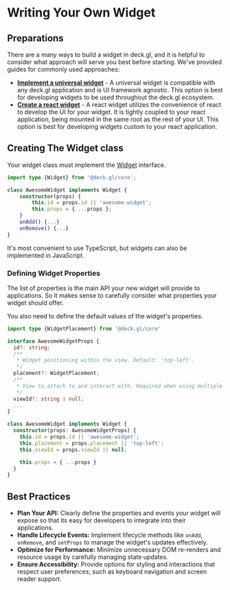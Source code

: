 # Writing Your Own Widget

## Preparations

There are a many ways to build a widget in deck.gl, and it is helpful to consider what approach will serve you best before starting. We've provided guides for commonly used approaches: 

* **[Implement a universal widget](./universal-widgets.md)** - A universal widget is compatible with any deck.gl application and is UI framework agnostic. This option is best for developing widgets to be used throughout the deck.gl ecosystem.
* **[Create a react widget](./react-widgets.md)** - A react widget utilizes the convenience of react to develop the UI for your widget. It is tightly coupled to your react application, being mounted in the same root as the rest of your UI. This option is best for developing widgets custom to your react application. 


## Creating The Widget class

Your widget class must implement the [Widget](../../api-reference/core/widget.md) interface.

```ts
import type {Widget} from '@deck.gl/core';

class AwesomeWidget implements Widget {
    constructor(props) {
        this.id = props.id || 'awesome-widget';
        this.props = { ...props };
    }
    onAdd() {...}
    onRemove() {...}
}
```

It's most convenient to use TypeScript, but widgets can also be implemented in JavaScript.

### Defining Widget Properties

The list of properties is the main API your new widget will provide to
applications. So it makes sense to carefully consider what properties
your widget should offer.

You also need to define the default values of the widget's properties.

```ts
import type {WidgetPlacement} from '@deck.gl/core'

interface AwesomeWidgetProps {
  id?: string;
  /**
   * Widget positioning within the view. Default: 'top-left'.
   */
  placement?: WidgetPlacement;
  /**
   * View to attach to and interact with. Required when using multiple views. Default: null
   */
  viewId?: string | null;
  ...
}

class AwesomeWidget implements Widget {
  constructor(props: AwesomeWidgetProps) {
    this.id = props.id || 'awesome-widget';
    this.placement = props.placement || 'top-left';
    this.viewId = props.viewId || null;

    this.props = { ...props }
  }
}
```

## Best Practices

- **Plan Your API:** Clearly define the properties and events your widget will expose so that its easy for developers to integrate into their applications.
- **Handle Lifecycle Events:** Implement lifecycle methods like `onAdd`, `onRemove`, and `setProps` to manage the widget's updates effectively.
- **Optimize for Performance:** Minimize unnecessary DOM re-renders and resource usage by carefully managing state updates.
- **Ensure Accessibility:** Provide options for styling and interactions that respect user preferences, such as keyboard navigation and screen reader support.